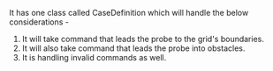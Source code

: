 It has one class called CaseDefinition which will handle the below considerations -

 1. It will take command that leads the probe to the grid's boundaries.
 2. It will also take command that leads the probe into obstacles.
 3. It is handling invalid commands as well.
